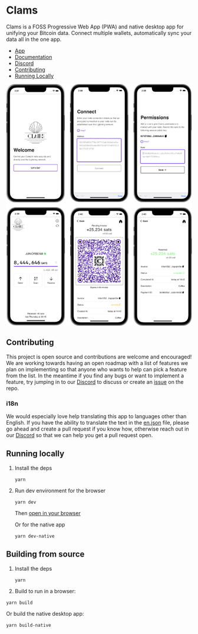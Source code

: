 # Clams

Clams is a FOSS Progressive Web App (PWA) and native desktop app for unifying your Bitcoin data. Connect multiple wallets, automatically sync your data all in the one app.

- [App](https://app.clams.tech)
- [Documentation](https://docs.clams.tech)
- [Discord](https://discord.gg/eWfHuJZVaB)
- [Contributing](#contributing)
- [Running Locally](#running-locally)

![screenshots](./assets/screenshots.png)

## Contributing

This project is open source and contributions are welcome and encouraged! We are working towards having an open roadmap with a list of features we plan on implementing so that anyone who wants to help can pick a feature from the list. In the meantime if you find any bugs or want to implement a feature, try jumping in to our [Discord](https://discord.gg/eWfHuJZVaB) to discuss or create an [issue](https://github.com/clams-tech/app/issues) on the repo.

### i18n

We would especially love help translating this app to languages other than English. If you have the ability to translate the text in the [en.json](/src/lib/i18n/en.json) file, please go ahead and create a pull request if you know how, otherwise reach out in our [Discord](https://discord.gg/eWfHuJZVaB) so that we can help you get a pull request open.

## Running locally

1. Install the deps

   ```
   yarn
   ```

2. Run dev environment for the browser

   ```
   yarn dev
   ```

   Then [open in your browser](http://localhost:5173)

   Or for the native app

   ```
   yarn dev-native
   ```

## Building from source

1. Install the deps

   ```
   yarn
   ```

2. Build to run in a browser:

```
yarn build
```

Or build the native desktop app:

```
yarn build-native
```
